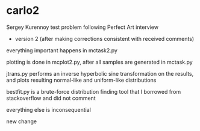 # carlo2
Sergey Kurennoy
test problem following Perfect Art interview
- version 2 (after making corrections consistent with received comments)


everything important happens in mctask2.py

plotting is done in mcplot2.py, after all samples are generated in mctask.py

jtrans.py performs an inverse hyperbolic sine transformation on the results, and plots resulting normal-like and uniform-like distributions

bestfit.py is a brute-force distribution finding tool that I borrowed from stackoverflow and did not comment

everything else is inconsequential

new change
